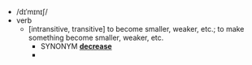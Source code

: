 - /dɪˈmɪnɪʃ/
- verb
	- [intransitive, transitive] to become smaller, weaker, etc.; to make something become smaller, weaker, etc.
		- SYNONYM [**decrease**](https://www.oxfordlearnersdictionaries.com/definition/english/decrease_1)
		-